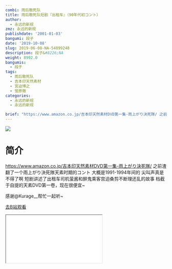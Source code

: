 ```yaml
---
combi: 雨后敢死队
title: 雨后敢死队短剧『出租车』（90年代初コント）
author:
  - 永远的新规
zmz: 永远的新规
publishdate: '2001-01-03'
bangumi: 段子
date: '2019-10-08'
slug: 2019-06-08-NA-54899248
description: 段子&#8226;NA
weight: 8992.0
bangumis:
  - 段子
tags:
  - 雨后敢死队
  - 吉本印天然素材
  - 宮迫博之
  - 蛍原徹
categories:
  - 永远的新规
  - 永远的新规

brief: "https://www.amazon.co.jp/吉本印天然素材DVD第一集-雨上がり決死隊/ 之前渣翻了一个雨上がり決死隊天素时期的コント 大概是1991-1994年间的 尖叫声真是不得了啊 短剧讲述了出租车司机萤酱和醉鬼乘客宫迫桑剪不断理还乱的故事 档截于自提的天素DVD第一卷，现在很便宜~ 感谢@Kurage__帮忙一起听~"
---
```

![](https://raw.githubusercontent.com/tcgriffith/owaraisite/master/static/tmpimg/f5616c59b46939c5e12d89a5f10a08d80f7e83d3.jpg.480.jpg)
# 简介  
https://www.amazon.co.jp/吉本印天然素材DVD第一集-雨上がり決死隊/
之前渣翻了一个雨上がり決死隊天素时期的コント 大概是1991-1994年间的 尖叫声真是不得了啊
短剧讲述了出租车司机萤酱和醉鬼乘客宫迫桑剪不断理还乱的故事
档截于自提的天素DVD第一卷，现在很便宜~

感谢@Kurage__帮忙一起听~  

[去B站观看](https://www.bilibili.com/video/av54899248/)
<div class ="resp-container"><iframe class="testiframe" src="//player.bilibili.com/player.html?aid=54899248"", scrolling="no", allowfullscreen="true" > </iframe></div> 
